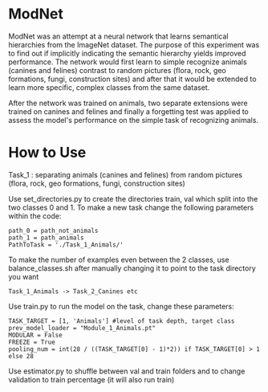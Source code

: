 # ModNet

ModNet was an attempt at a neural network that learns semantical hierarchies from the ImageNet dataset. The purpose of this experiment was to find out if implicitly indicating the semantic hierarchy yields improved performance. The network would first learn to simple recognize animals (canines and felines) contrast to random pictures (flora, rock, geo formations, fungi, construction sites) and after that it would be extended to learn more specific, complex classes from the same dataset.

After the network was trained on animals, two separate extensions were trained on canines and felines and finally a forgetting test was applied to assess the model's performance on the simple task of recognizing animals.



# How to Use

Task_1 : separating animals (canines and felines) from random pictures (flora, rock, geo formations, fungi, construction sites) 

Use set_directories.py to create the directories train, val which split into the two classes 0 and 1. To make a new task change the following parameters within the code:

    path_0 = path_not_animals
    path_1 = path_animals
    PathToTask = './Task_1_Animals/'

To make the number of examples even between the 2 classes, use balance_classes.sh after manually changing it to point to the task directory you want

    Task_1_Animals -> Task_2_Canines etc


Use train.py to run the model on the task, change these parameters:

    TASK_TARGET = [1, 'Animals'] #level of task depth, target class
    prev_model_loader = "Module_1_Animals.pt"
    MODULAR = False
    FREEZE = True
    pooling_num = int(28 / ((TASK_TARGET[0] - 1)*2)) if TASK_TARGET[0] > 1 else 28


Use estimator.py to shuffle between val and train folders and to change validation to train percentage (it will also run train)


